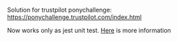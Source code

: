 Solution for trustpilot ponychallenge: https://ponychallenge.trustpilot.com/index.html

Now works only as jest unit test. [Here](src/dashthroughmaze/Readme.md) is more information 